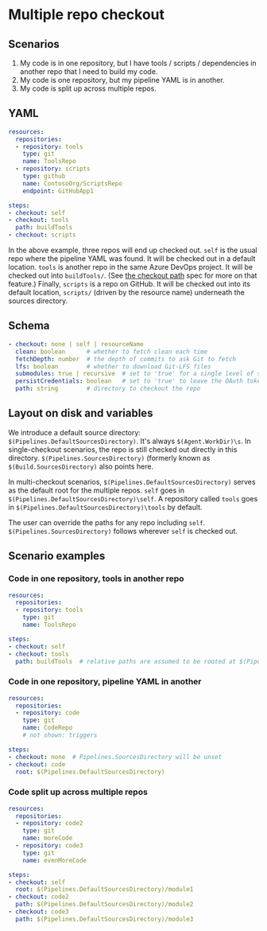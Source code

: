 # Multiple repo checkout

## Scenarios

1. My code is in one repository, but I have tools / scripts / dependencies in another repo that I need to build my code.
2. My code is one repository, but my pipeline YAML is in another.
3. My code is split up across multiple repos.

## YAML

```yaml
resources:
  repositories:
  - repository: tools
    type: git
    name: ToolsRepo
  - repository: scripts
    type: github
    name: ContosoOrg/ScriptsRepo
    endpoint: GitHubApp1

steps:
- checkout: self
- checkout: tools
  path: buildTools
- checkout: scripts
```

In the above example, three repos will end up checked out.
`self` is the usual repo where the pipeline YAML was found.
It will be checked out in a default location.
`tools` is another repo in the same Azure DevOps project.
It will be checked out into `buildTools/`.
(See [the checkout path](checkout-path.md) spec for more on that feature.)
Finally, `scripts` is a repo on GitHub.
It will be checked out into its default location, `scripts/` (driven by the resource name) underneath the sources directory.

## Schema

```yaml
- checkout: none | self | resourceName
  clean: boolean      # whether to fetch clean each time
  fetchDepth: number  # the depth of commits to ask Git to fetch
  lfs: boolean        # whether to download Git-LFS files
  submodules: true | recursive  # set to 'true' for a single level of submodules or 'recursive' to get submodules of submodules
  persistCredentials: boolean   # set to 'true' to leave the OAuth token in the Git config after the initial fetch
  path: string        # directory to checkout the repo
```

## Layout on disk and variables

We introduce a default source directory: `$(Pipelines.DefaultSourcesDirectory)`.
It's always `$(Agent.WorkDir)\s`.
In single-checkout scenarios, the repo is still checked out directly in this directory.
`$(Pipelines.SourcesDirectory)` (formerly known as `$(Build.SourcesDirectory)` also points here.

In multi-checkout scenarios, `$(Pipelines.DefaultSourcesDirectory)` serves as the default root for the multiple repos.
`self` goes in `$(Pipelines.DefaultSourcesDirectory)\self`.
A repository called `tools` goes in `$(Pipelines.DefaultSourcesDirectory)\tools` by default.

The user can override the paths for any repo including `self`.
`$(Pipelines.SourcesDirectory)` follows wherever `self` is checked out.

## Scenario examples

### Code in one repository, tools in another repo

```yaml
resources:
  repositories:
  - repository: tools
    type: git
    name: ToolsRepo

steps:
- checkout: self
- checkout: tools
  path: buildTools  # relative paths are assumed to be rooted at $(Pipelines.DefaultSourcesDirectory)
```

### Code in one repository, pipeline YAML in another

```yaml
resources:
  repositories:
  - repository: code
    type: git
    name: CodeRepo
    # not shown: triggers

steps:
- checkout: none  # Pipelines.SourcesDirectory will be unset
- checkout: code
  root: $(Pipelines.DefaultSourcesDirectory)
```

### Code split up across multiple repos

```yaml
resources:
  repositories:
  - repository: code2
    type: git
    name: moreCode
  - repository: code3
    type: git
    name: evenMoreCode

steps:
- checkout: self
  root: $(Pipelines.DefaultSourcesDirectory)/module1
- checkout: code2
  path: $(Pipelines.DefaultSourcesDirectory)/module2
- checkout: code3
  path: $(Pipelines.DefaultSourcesDirectory)/module3
```

